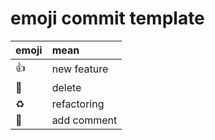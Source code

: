 
# emoji commit template

| emoji        | mean           |
| ------------- |:-------------|
| :+1: | new feature |
| :shower: | delete |
| :recycle: | refactoring |
| :memo: | add comment |

